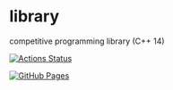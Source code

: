 # library
competitive programming library (C++ 14)

[![Actions Status](https://github.com/beet-aizu/library/workflows/verify/badge.svg)](https://github.com/beet-aizu/library/actions)

[![GitHub Pages](https://img.shields.io/static/v1?label=GitHub+Pages&message=+&color=brightgreen&logo=github)](https://beet-aizu.github.io/library/)